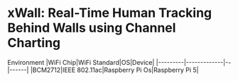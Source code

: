 # xWall: Real-Time Human Tracking Behind Walls using Channel Charting

Environment
|WiFi Chip|WiFi Standard|OS|Device|
|---------|-------------|--|------|
|BCM2712|IEEE 802.11ac|Raspberry Pi Os|Raspberry Pi 5|
